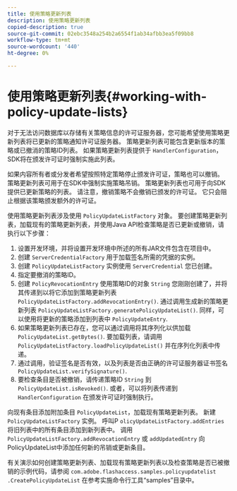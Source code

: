 ```yaml
---
title: 使用策略更新列表
description: 使用策略更新列表
copied-description: true
source-git-commit: 02ebc3548a254b2a6554f1ab34afbb3ea5f09bb8
workflow-type: tm+mt
source-wordcount: '440'
ht-degree: 0%

---
```


# 使用策略更新列表{#working-with-policy-update-lists}

对于无法访问数据库以存储有关策略信息的许可证服务器，您可能希望使用策略更新列表将已更新的策略通知许可证服务器。 策略更新列表可能包含更新版本的策略或已撤消的策略ID列表。 如果策略更新列表提供于 `HandlerConfiguration`，SDK将在颁发许可证时强制实施此列表。

如果内容所有者或分发者希望按照特定策略停止颁发许可证，策略也可以撤销。 策略更新列表可用于在SDK中强制实施策略吊销。 策略更新列表也可用于向SDK提供已更新策略的列表。 请注意，撤销策略不会撤销已颁发的许可证。 它只会阻止根据该策略颁发额外的许可证。

使用策略更新列表涉及使用 `PolicyUpdateListFactory` 对象。 要创建策略更新列表，加载现有的策略更新列表，并使用Java API检查策略是否已更新或撤销，请执行以下步骤：

1. 设置开发环境，并将设置开发环境中所述的所有JAR文件包含在项目中。
1. 创建 `ServerCredentialFactory` 用于加载签名所需的凭据的实例。
1. 创建 `PolicyUpdateListFactory` 实例使用 `ServerCredential` 您已创建。
1. 指定要撤消的策略ID。
1. 创建 `PolicyRevocationEntry` 使用策略ID的对象 `String` 您刚刚创建了，并将其传递到以将它添加到策略更新列表 `PolicyUpdateListFactory.addRevocationEntry()`. 通过调用生成新的策略更新列表 `PolicyUpdateListFactory.generatePolicyUpdateList()`. 同样，可以使用将更新的策略添加到列表中 `PolicyUpdateEntry`.
1. 如果策略更新列表已存在，您可以通过调用将其序列化以供加载 `PolicyUpdateList.getBytes()`. 要加载列表，请调用 `PolicyUpdateListFactory.loadPolicyUpdateList()` 并在序列化列表中传递。
1. 通过调用，验证签名是否有效，以及列表是否由正确的许可证服务器证书签名 `PolicyUpdateList.verifySignature()`.
1. 要检查条目是否被撤销，请传递策略ID `String` 到 `PolicyUpdateList.isRevoked()`. 或者，可以将列表传递到 `HandlerConfiguration` 在颁发许可证时强制执行。

向现有条目添加附加条目 `PolicyUpdateList`，加载现有策略更新列表。 新建 `PolicyUpdateListFactory` 实例。 呼叫P `olicyUpdateListFactory.addEntries` 将旧列表中的所有条目添加到新列表中。 调用 `PolicyUpdateListFactory.addRevocationEntry` 或 `addUpdatedEntry` 向PolicyUpdateList中添加任何新的吊销或更新条目。

有关演示如何创建策略更新列表、加载现有策略更新列表以及检查策略是否已被撤销的示例代码，请参阅 `com.adobe.flashaccess.samples.policyupdatelist` `.CreatePolicyUpdateList` 在参考实施命令行工具“samples”目录中。
